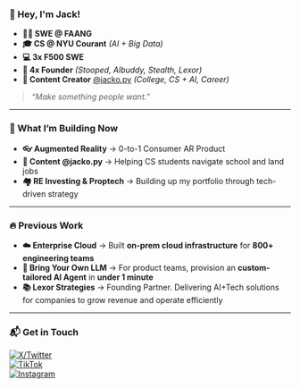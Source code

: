 ### 👋 Hey, I'm Jack!  

- **🧑‍💻 SWE @ FAANG**
- **🎓 CS @ NYU Courant** _(AI + Big Data)_
- **💻 3x F500 SWE** 
- **🚀 4x Founder** _(Stooped, Albuddy, Stealth, Lexor)_  
- **🎥 Content Creator** [@jacko.py](https://www.instagram.com/jacko.py/) _(College, CS + AI, Career)_  

> _“Make something people want.”_  

---

### 🚀 What I’m Building Now

- **👓 Augmented Reality** → 0-to-1 Consumer AR Product
- **🎥 Content @jacko.py** → Helping CS students navigate school and land jobs
- **🏘️ RE Investing & Proptech** → Building up my portfolio through tech-driven strategy

---

### 🔥 Previous Work  

- **☁️ Enterprise Cloud** → Built **on-prem cloud infrastructure** for **800+ engineering teams**  
- **🤖 Bring Your Own LLM** → For product teams, provision an **custom-tailored AI Agent** in **under 1 minute**
- **📚 Lexor Strategies** → Founding Partner. Delivering AI+Tech solutions for companies to grow revenue and operate efficiently  

---

### 📬 Get in Touch  

[![X/Twitter](https://img.shields.io/badge/X-%40jackziyangchen-black?style=flat&logo=twitter)](https://twitter.com/jackziyangchen)  
[![TikTok](https://img.shields.io/badge/TikTok-%40jacko.py-pink?style=flat&logo=tiktok)](https://www.tiktok.com/@jacko.py)  
[![Instagram](https://img.shields.io/badge/Instagram-%40jacko.py-purple?style=flat&logo=instagram)](https://www.instagram.com/jacko.py) 
